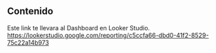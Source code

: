 ## Contenido

Este link te llevara al Dashboard en Looker Studio.
https://lookerstudio.google.com/reporting/c5ccfa66-dbd0-41f2-8529-75c22a14b973
